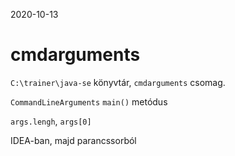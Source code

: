 
2020-10-13

# cmdarguments

`C:\trainer\java-se` könyvtár, `cmdarguments` csomag.

`CommandLineArguments` `main()` metódus

`args.lengh`, `args[0]`

IDEA-ban, majd parancssorból

